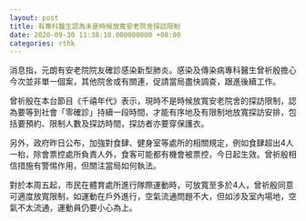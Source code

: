 ```yaml
---
layout: post
title: 有專科醫生認為未是時候放寬安老院舍探訪限制
date: 2020-09-30 11:38:18.000000000 +08:00
categories: rthk
---
```


消息指，元朗有安老院院友確診感染新型肺炎。感染及傳染病專科醫生曾祈殷擔心今次並非單一個案，其他院舍或有關連，促請當局盡快調查，跟進後續工作。

曾祈殷在本台節目《千禧年代》表示，現時不是時候放寬安老院舍的探訪限制，認為要等到社會「零確診」持續一段時間，才能有序地及有限制地放寬探訪安排，包括要預約、限制人數及探訪時間，探訪者亦要穿保護衣。

另外，政府昨日公布，加強對食肆、健身室等處所的相關規定，例如食肆超出4人一枱，除會票控處所負責人外，食客可能都有機會被票控，今日起生效。曾祈殷相信措施有警惕作用，但關注當局如何執法。

對於本周五起，市民在體育處所進行隊際運動時，可放寬至多於4人，曾祈殷同意可適度放寬限制，如運動在戶外進行，空氣流通問題不大，但如涉及室內場地，空氣不太流通，運動員仍要小心為上。
